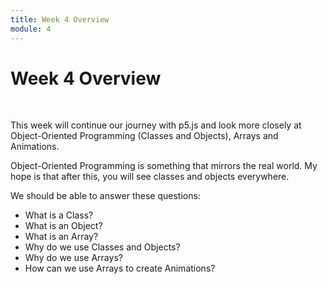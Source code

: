 ```yaml
---
title: Week 4 Overview
module: 4
---
```


# Week 4 Overview <br />


<br />

This week will continue our journey with p5.js and look more closely at Object-Oriented Programming (Classes and Objects), Arrays and Animations.

Object-Oriented Programming is something that mirrors the real world. My hope is that after this, you will see classes and objects everywhere.  

We should be able to answer these questions:

- What is a Class?
- What is an Object?
- What is an Array?
- Why do we use Classes and Objects?
- Why do we use Arrays?
- How can we use Arrays to create Animations?
